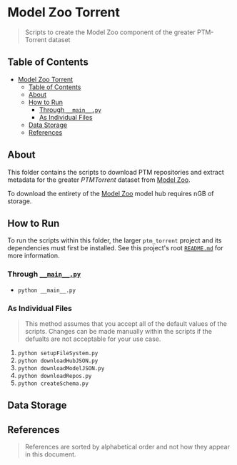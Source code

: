 # Model Zoo Torrent

> Scripts to create the Model Zoo component of the greater PTM-Torrent dataset

## Table of Contents

- [Model Zoo Torrent](#model-zoo-torrent)
  - [Table of Contents](#table-of-contents)
  - [About](#about)
  - [How to Run](#how-to-run)
    - [Through `__main__.py`](#through-__main__py)
    - [As Individual Files](#as-individual-files)
  - [Data Storage](#data-storage)
  - [References](#references)

## About

This folder contains the scripts to download PTM repositories and extract
metadata for the greater *PTMTorrent* dataset from
[Model Zoo](https://modelzoo.co).

To download the entirety of the [Model Zoo](https://modelzoo.co) model hub
requires nGB of storage.

## How to Run

To run the scripts within this folder, the larger `ptm_torrent` project and its
dependencies must first be installed. See this project's root
[`README.md`](../../README.md) for more information.

### Through [`__main__.py`](__main__.py)

- `python __main__.py`

### As Individual Files

> This method assumes that you accept all of the default values of the scripts.
> Changes can be made manually within the scripts if the defualts are not
> acceptable for your use case.

1. `python setupFileSystem.py`
1. `python downloadHubJSON.py`
1. `python downloadModelJSON.py`
1. `python downloadRepos.py`
1. `python createSchema.py`

## Data Storage

## References

> References are sorted by alphabetical order and not how they appear in this
> document.
